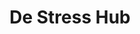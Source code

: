 ---
title: "De Stress Hub"
url: /bangalore/de-stress-hub-koramangala-inner-ring-road-vgs-layout-ejipura/
shop: Kosmetik
---